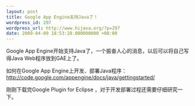 ```yaml
---
layout: post
title: Google App Engine支持Java了！
wordpress_id: 297
wordpress_url: http://www.hijava.org/?p=297
date: 2009-04-09 18:53:28.000000000 +08:00
---
```

Google App Engine开始支持Java了，一个振奋人心的消息，以后可以将自己写得Java Web程序放到GAE上了。

如何在Google App Engine上开发、部署Java程序：<a href="http://code.google.com/appengine/docs/java/gettingstarted/">http://code.google.com/appengine/docs/java/gettingstarted/</a>

刚刚下载完Google Plugin for Eclipse ，对于开发部署过程还需要仔细研究一下。
